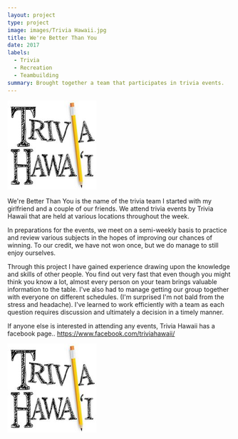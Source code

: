 ```yaml
---
layout: project
type: project
image: images/Trivia Hawaii.jpg
title: We're Better Than You
date: 2017
labels:
  - Trivia
  - Recreation
  - Teambuilding
summary: Brought together a team that participates in trivia events.
---
```


<div class="ui small rounded images">
  <img class="ui image" src="../images/Trivia Hawaii.jpg">
</div>

We're Better Than You is the name of the trivia team I started with my girlfriend and a couple of our friends. We attend trivia events by Trivia Hawaii that are held at various locations throughout the week. 

In preparations for the events, we meet on a semi-weekly basis to practice and review various subjects in the hopes of improving our chances of winning. To our credit, we have not won once, but we do manage to still enjoy ourselves. 

Through this project I have gained experience drawing upon the knowledge and skills of other people. You find out very fast that even though you might think you know a lot, almost every person on your team brings valuable information to the table. I've also had to manage getting our group together with everyone on different schedules. (I'm surprised I'm not bald from the stress and headache). I've learned to work efficiently with a team as each question requires discussion and ultimately a decision in a timely manner. 

If anyone else is interested in attending any events, Trivia Hawaii has a facebook page.. https://www.facebook.com/triviahawaii/

<div class="ui small rounded images">
  <img class="ui image" src="../images/Trivia Hawaii.jpg">
</div>
